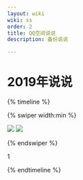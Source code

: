 ```yaml
---
layout: wiki
wiki: ss
order: 2
title: QQ空间说说
description: 备份说说

---
```


# 2019年说说

{% timeline %}

<!-- node 2019 年 12 月 16 日 -->
{% swiper width:min %}

![](https://cdn.jsdelivr.net/gh/Less-star/image-host/ime/QQ20210422-0.jpg)
![](https://cdn.jsdelivr.net/gh/Less-star/image-host/DCIM/SAVE_20190122_164008.jpeg)

{% endswiper %}

<!-- node 2019 年 12 月 1 日 -->
1

{% endtimeline %}
